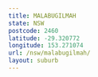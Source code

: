 ```yaml
---
title: MALABUGILMAH
state: NSW
postcode: 2460
latitude: -29.320772
longitude: 153.271074
url: /nsw/malabugilmah/
layout: suburb
---
```

